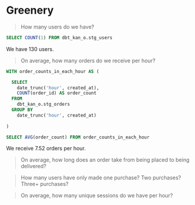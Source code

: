 # Greenery

> How many users do we have?

```sql
SELECT COUNT(1) FROM dbt_kan_o.stg_users
```

We have 130 users.


> On average, how many orders do we receive per hour?

```sql
WITH order_counts_in_each_hour AS (

  SELECT
    date_trunc('hour', created_at),
    COUNT(order_id) AS order_count
  FROM
    dbt_kan_o.stg_orders
  GROUP BY
    date_trunc('hour', created_at)
  
)

SELECT AVG(order_count) FROM order_counts_in_each_hour
```

We receive 7.52 orders per hour.


> On average, how long does an order take from being placed to being delivered?


> How many users have only made one purchase? Two purchases? Three+ purchases?


> On average, how many unique sessions do we have per hour?